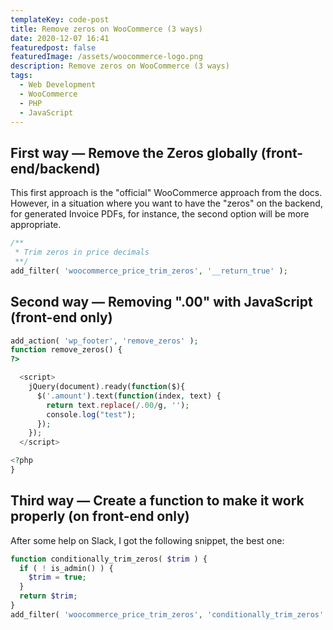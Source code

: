 ```yaml
---
templateKey: code-post
title: Remove zeros on WooCommerce (3 ways)
date: 2020-12-07 16:41
featuredpost: false
featuredImage: /assets/woocommerce-logo.png
description: Remove zeros on WooCommerce (3 ways)
tags:
  - Web Development
  - WooCommerce
  - PHP
  - JavaScript
---
```


## First way — Remove the Zeros globally (front-end/backend)

This first approach is the "official" WooCommerce approach from the docs. However, in a situation where you want to have the "zeros" on the backend, for generated Invoice PDFs, for instance, the second option will be more appropriate.

```php
/**
 * Trim zeros in price decimals
 **/
add_filter( 'woocommerce_price_trim_zeros', '__return_true' );
```

## Second way — Removing ".00" with JavaScript (front-end only)

```php
add_action( 'wp_footer', 'remove_zeros' );
function remove_zeros() {
?>

  <script>
    jQuery(document).ready(function($){
      $('.amount').text(function(index, text) {
        return text.replace(/.00/g, '');
        console.log("test");
      });
    });
  </script>

<?php
}
```

## Third way — Create a function to make it work properly (on front-end only)

After some help on Slack, I got the following snippet, the best one:

```php
function conditionally_trim_zeros( $trim ) {
  if ( ! is_admin() ) {
    $trim = true;
  }
  return $trim;
}
add_filter( 'woocommerce_price_trim_zeros', 'conditionally_trim_zeros' );
```
